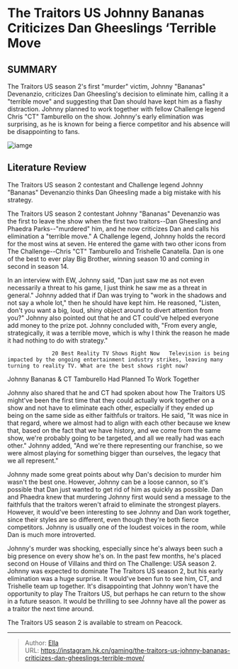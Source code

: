 # The Traitors US Johnny Bananas Criticizes Dan Gheeslings ‘Terrible Move


## SUMMARY 



  The Traitors US season 2&#39;s first &#34;murder&#34; victim, Johnny &#34;Bananas&#34; Devenanzio, criticizes Dan Gheesling&#39;s decision to eliminate him, calling it a &#34;terrible move&#34; and suggesting that Dan should have kept him as a flashy distraction.   Johnny planned to work together with fellow Challenge legend Chris &#34;CT&#34; Tamburello on the show.   Johnny&#39;s early elimination was surprising, as he is known for being a fierce competitor and his absence will be disappointing to fans.  

![iamge](https://static1.srcdn.com/wordpress/wp-content/uploads/2024/01/the-traitors-us-johnny-bananas-criticizes-dan-gheesling-s-terrible-move.jpg)

## Literature Review

The Traitors US season 2 contestant and Challenge legend Johnny &#34;Bananas&#34; Devenanzio thinks Dan Gheesling made a big mistake with his strategy.




The Traitors US season 2 contestant Johnny &#34;Bananas&#34; Devenanzio was the first to leave the show when the first two traitors--Dan Gheesling and Phaedra Parks--&#34;murdered&#34; him, and he now criticizes Dan and calls his elimination a &#34;terrible move.&#34; A Challenge legend, Johnny holds the record for the most wins at seven. He entered the game with two other icons from The Challenge--Chris &#34;CT&#34; Tamburello and Trishelle Canatella. Dan is one of the best to ever play Big Brother, winning season 10 and coming in second in season 14.




In an interview with EW, Johnny said, &#34;Dan just saw me as not even necessarily a threat to his game, I just think he saw me as a threat in general.&#34; Johnny added that if Dan was trying to &#34;work in the shadows and not say a whole lot,&#34; then he should have kept him. He reasoned, &#34;Listen, don&#39;t you want a big, loud, shiny object around to divert attention from you?&#34; Johnny also pointed out that he and CT could&#39;ve helped everyone add money to the prize pot. Johnny concluded with, &#34;From every angle, strategically, it was a terrible move, which is why I think the reason he made it had nothing to do with strategy.&#34;

                  20 Best Reality TV Shows Right Now   Television is being impacted by the ongoing entertainment industry strikes, leaving many turning to reality TV. What are the best shows right now?   


 Johnny Bananas &amp; CT Tamburello Had Planned To Work Together 
          




Johnny also shared that he and CT had spoken about how The Traitors US might&#39;ve been the first time that they could actually work together on a show and not have to eliminate each other, especially if they ended up being on the same side as either faithfuls or traitors. He said, &#34;It was nice in that regard, where we almost had to align with each other because we knew that, based on the fact that we have history, and we come from the same show, we&#39;re probably going to be targeted, and all we really had was each other.&#34; Johnny added, &#34;And we&#39;re there representing our franchise, so we were almost playing for something bigger than ourselves, the legacy that we all represent.&#34;


 

Johnny made some great points about why Dan&#39;s decision to murder him wasn&#39;t the best one. However, Johnny can be a loose cannon, so it&#39;s possible that Dan just wanted to get rid of him as quickly as possible. Dan and Phaedra knew that murdering Johnny first would send a message to the faithfuls that the traitors weren&#39;t afraid to eliminate the strongest players. However, it would&#39;ve been interesting to see Johnny and Dan work together, since their styles are so different, even though they&#39;re both fierce competitors. Johnny is usually one of the loudest voices in the room, while Dan is much more introverted.




Johnny&#39;s murder was shocking, especially since he&#39;s always been such a big presence on every show he&#39;s on. In the past few months, he&#39;s placed second on House of Villains and third on The Challenge: USA season 2. Johnny was expected to dominate The Traitors US season 2, but his early elimination was a huge surprise. It would&#39;ve been fun to see him, CT, and Trishelle team up together. It&#39;s disappointing that Johnny won&#39;t have the opportunity to play The Traitors US, but perhaps he can return to the show in a future season. It would be thrilling to see Johnny have all the power as a traitor the next time around.

The Traitors US season 2 is available to stream on Peacock.



---

> Author: [Ella](https://instagram.hk.cn/)  
> URL: https://instagram.hk.cn/gaming/the-traitors-us-johnny-bananas-criticizes-dan-gheeslings-terrible-move/  


